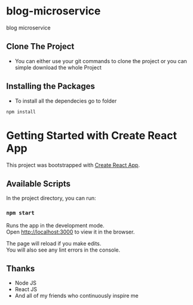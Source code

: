 # blog-microservice
blog microservice

## Clone The Project
- You can either use your git commands to clone the project or you can simple download the whole Project

## Installing the Packages
- To install all the dependecies go to folder
```
npm install
```


# Getting Started with Create React App

This project was bootstrapped with [Create React App](https://github.com/facebook/create-react-app).

## Available Scripts

In the project directory, you can run:

### `npm start`

Runs the app in the development mode.\
Open [http://localhost:3000](http://localhost:3000) to view it in the browser.

The page will reload if you make edits.\
You will also see any lint errors in the console.


## Thanks
- Node JS
- React JS
- And all of my friends who continuously inspire me

